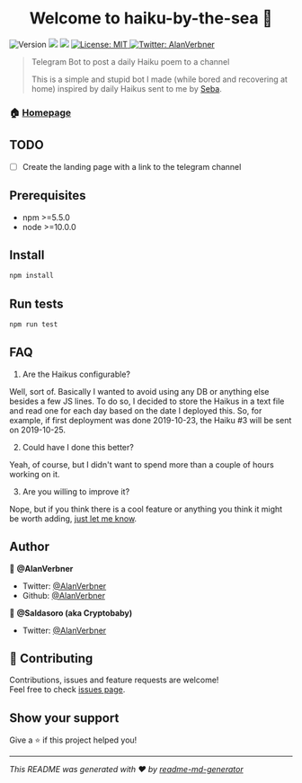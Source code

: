 <h1 align="center">Welcome to haiku-by-the-sea 👋</h1>
<p>
  <img alt="Version" src="https://img.shields.io/badge/version-0.0.1-blue.svg?cacheSeconds=2592000" />
  <img src="https://img.shields.io/badge/npm-%3E%3D5.5.0-blue.svg" />
  <img src="https://img.shields.io/badge/node-%3E%3D12.0.0-blue.svg" />
  <a href="#" target="_blank">
    <img alt="License: MIT" src="https://img.shields.io/badge/License-MIT-yellow.svg" />
  </a>
  <a href="https://twitter.com/AlanVerbner" target="_blank">
    <img alt="Twitter: AlanVerbner" src="https://img.shields.io/twitter/follow/AlanVerbner.svg?style=social" />
  </a>
</p>

> Telegram Bot to post a daily Haiku poem to a channel
> 
> This is a simple and stupid bot I made (while bored and recovering at home) inspired by daily Haikus sent to me by [Seba](https://twitter.com/Saldasoro).


### 🏠 [Homepage](https://github.com/AlanVerbner/haiku-by-the-sea#readme)

## TODO

- [ ] Create the landing page with a link to the telegram channel

## Prerequisites

- npm >=5.5.0
- node >=10.0.0

## Install

```sh
npm install
```

## Run tests

```sh
npm run test
```

## FAQ

1. Are the Haikus configurable?

Well, sort of. Basically I wanted to avoid using any DB or anything else besides a few JS lines. To do so, I decided to store the Haikus in a text file and read one for each day based on the date I deployed this. So, for example, if first deployment was done 2019-10-23, the Haiku #3 will be sent on 2019-10-25.

2. Could have I done this better?

Yeah, of course, but I didn't want to spend more than a couple of hours working on it.

3. Are you willing to improve it?

Nope, but if you think there is a cool feature or anything you think it might be worth adding, [just let me know](#Contributing).

## Author

👤 **@AlanVerbner**

* Twitter: [@AlanVerbner](https://twitter.com/AlanVerbner)
* Github: [@AlanVerbner](https://github.com/AlanVerbner)

👤 **@Saldasoro (aka Cryptobaby)**

* Twitter: [@AlanVerbner](https://twitter.com/Saldasoro)

## 🤝 Contributing

Contributions, issues and feature requests are welcome!<br />Feel free to check [issues page](https://github.com/AlanVerbner/haiku-by-the-sea/issues).

## Show your support

Give a ⭐️ if this project helped you!

***
_This README was generated with ❤️ by [readme-md-generator](https://github.com/kefranabg/readme-md-generator)_